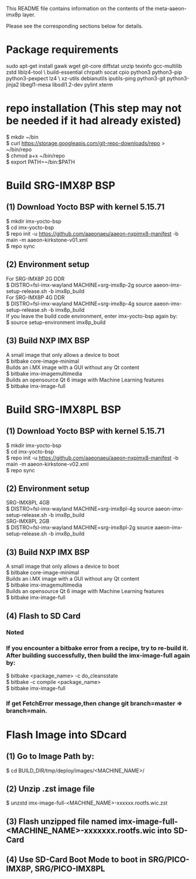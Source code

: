 This README file contains information on the contents of the meta-aaeon-imx8p layer.

Please see the corresponding sections below for details.
# Package requirements
sudo apt-get install gawk wget git-core diffstat unzip texinfo gcc-multilib zstd liblz4-tool \ 
build-essential chrpath socat cpio python3 python3-pip python3-pexpect lz4 \ 
xz-utils debianutils iputils-ping python3-git python3-jinja2 libegl1-mesa libsdl1.2-dev pylint xterm

# repo installation (This step may not be needed if it had already existed)
$ mkdir ~/bin  
$ curl https://storage.googleapis.com/git-repo-downloads/repo > ~/bin/repo  
$ chmod a+x \~/bin/repo  
$ export PATH=\~/bin:$PATH  

# Build SRG-IMX8P BSP
## (1)	Download Yocto BSP with kernel 5.15.71
   $ mkdir imx-yocto-bsp <br />
   $ cd imx-yocto-bsp <br />
   $ repo init -u https://github.com/aaeonaeu/aaeon-nxpimx8-manifest -b main -m aaeon-kirkstone-v01.xml <br />
   $ repo sync
## (2)	Environment setup
   For SRG-IMX8P 2G DDR <br />
   $ DISTRO=fsl-imx-wayland MACHINE=srg-imx8p-2g source aaeon-imx-setup-release.sh -b imx8p_build <br />
   For SRG-IMX8P 4G DDR <br />
   $ DISTRO=fsl-imx-wayland MACHINE=srg-imx8p-4g source aaeon-imx-setup-release.sh -b imx8p_build <br />
   If you leave the build code environment, enter imx-yocto-bsp again by: <br />
   $ source setup-environment imx8p_build

## (3)	Build NXP IMX BSP
   A small image that only allows a device to boot <br />
   $ bitbake core-image-minimal <br />
   Builds an i.MX image with a GUI without any Qt content <br />
   $ bitbake imx-imagemultimedia <br />
   Builds an opensource Qt 6 image with Machine Learning features <br />
   $ bitbake imx-image-full


# Build SRG-IMX8PL BSP
## (1)   Download Yocto BSP with kernel 5.15.71
   $ mkdir imx-yocto-bsp <br />
   $ cd imx-yocto-bsp <br />
   $ repo init -u https://github.com/aaeonaeu/aaeon-nxpimx8-manifest -b main -m aaeon-kirkstone-v02.xml <br />
   $ repo sync
## (2)   Environment setup
   SRG-IMX8PL 4GB <br />
    $ DISTRO=fsl-imx-wayland MACHINE=srg-imx8pl-4g source aaeon-imx-setup-release.sh -b imx8p_build <br />
   SRG-IMX8PL 2GB <br />
    $ DISTRO=fsl-imx-wayland MACHINE=srg-imx8pl-2g source aaeon-imx-setup-release.sh -b imx8p_build

## (3)   Build NXP IMX BSP
   A small image that only allows a device to boot <br />
   $ bitbake core-image-minimal <br />
   Builds an i.MX image with a GUI without any Qt content <br />
   $ bitbake imx-imagemultimedia <br />
   Builds an opensource Qt 6 image with Machine Learning features <br />
   $ bitbake imx-image-full
## (4)   Flash to SD Card
    
### Noted
### If you encounter a bitbake error from a recipe, try to re-build it. After building successfully, then build the imx-image-full again by:
$ bitbake <package_name> -c do_cleansstate <br />
$ bitbake -c compile <package_name> <br />
$ bitbake imx-image-full <br />
### If get FetchError message,then change git branch=master => branch=main.

# Flash Image into SDcard
## (1)	Go to Image Path by: <br>
$ cd BUILD_DIR/tmp/deploy/images/<MACHINE_NAME>/ <br>
## (2)	Unzip .zst image file <br>
$ unzstd imx-image-full-<MACHINE_NAME>-xxxxxx.rootfs.wic.zst <br>
## (3)	Flash unzipped file named imx-image-full-<MACHINE_NAME>-xxxxxxx.rootfs.wic into SD-Card <br>
## (4)	Use SD-Card Boot Mode to boot in SRG/PICO-IMX8P, SRG/PICO-IMX8PL
